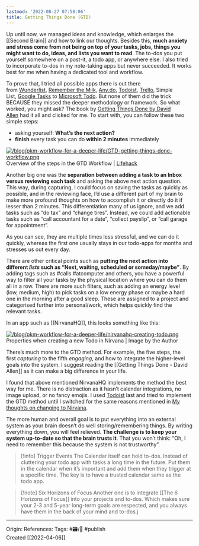 ```yaml
---
lastmod: '2022-08-27 07:58:06'
title: Getting Things Done (GTD)
---
```


Up until now, we managed ideas and knowledge, which enlarges the [[Second Brain]] and how to link our thoughts. Besides this, **much anxiety and stress come from not being on top of your tasks, jobs, things you might want to do, ideas, and lists you want to read**. The to-dos you put yourself somewhere on a post-it, a todo app, or anywhere else. I also tried to incorporate to-dos in my note-taking apps but never succeeded. It works best for me when having a dedicated tool and workflow.

To prove that, I tried all possible apps there is out there from [Wunderlist](https://en.wikipedia.org/wiki/Wunderlist), [Remember the Milk](https://www.rememberthemilk.com/), [Any.do](https://www.any.do/), [Todoist](https://todoist.com/), [Trello](https://trello.com/), Simple List, [Google Tasks](https://play.google.com/store/apps/details?id=com.google.android.apps.tasks&hl=en&gl=US) to [Microsoft Todo](https://todo.microsoft.com/). But none of them did the trick BECAUSE they missed the deeper methodology or framework. So what worked, you might ask? The book by [Getting Things Done by David Allen](https://www.amazon.com/Getting-Things-Done-David-Allen-audiobook/dp/B01B6WSK5C/) had it all and clicked for me. To start with, you can follow these two simple steps:

-   asking yourself: **What’s the next action?**
-   **finish** every task you can do **within 2 minutes** immediately

[![/blog/pkm-workflow-for-a-deeper-life/GTD-getting-things-done-workflow.png](https://sspaeti.com/blog/pkm-workflow-for-a-deeper-life/GTD-getting-things-done-workflow.png "/blog/pkm-workflow-for-a-deeper-life/GTD-getting-things-done-workflow.png")](https://sspaeti.com/blog/pkm-workflow-for-a-deeper-life/GTD-getting-things-done-workflow.png "/blog/pkm-workflow-for-a-deeper-life/GTD-getting-things-done-workflow.png")
Overview of the steps in the GTD Workflow | [Lifehack](https://www.lifehack.org/articles/lifehack/gtd-workflow-chart.html)

Another big one was the **separation between adding a task to an Inbox versus reviewing each task** and asking the above next action question. This way, during capturing, I could focus on saving the tasks as quickly as possible, and in the reviewing face, I’d use a different part of my brain to make more profound thoughts on how to accomplish it or directly do it if lesser than 2 minutes. This differentiation many of us ignore, and we add tasks such as “do tax” and “change tires”. Instead, we could add actionable tasks such as “call accountant for a date”, “collect payslip”, or “call garage for appointment”.

As you can see, they are multiple times less stressful, and we can do it quickly, whereas the first one usually stays in our todo-apps for months and stresses us out every day.

There are other critical points such as **putting the next action into different _lists_ such as “Next, waiting, scheduled or someday/maybe”**. By adding tags such as #calls #atcomputer and others, you have a powerful way to filter all your tasks by the physical location where you can do them all in a row. There are more such filters, such as adding an energy level (low, medium, high) to pick tasks on a low energy phase or maybe a hard one in the morning after a good sleep. These are assigned to a project and categorised further into personal/work, which helps quickly find the relevant tasks.

In an app such as [[NirvanaHQ]], this looks something like this:  

[![/blog/pkm-workflow-for-a-deeper-life/nirvanahq-creating-todo.png](https://sspaeti.com/blog/pkm-workflow-for-a-deeper-life/nirvanahq-creating-todo.png "/blog/pkm-workflow-for-a-deeper-life/nirvanahq-creating-todo.png")](https://sspaeti.com/blog/pkm-workflow-for-a-deeper-life/nirvanahq-creating-todo.png "/blog/pkm-workflow-for-a-deeper-life/nirvanahq-creating-todo.png")
Properties when creating a new Todo in Nirvana | Image by the Author

There’s much more to the GTD method. For example, the five steps, the first _capturing_ to the fifth _engaging_, and how to integrate the higher-level goals into the system. I suggest reading the [[Getting Things Done - David Allen]] as it can make a big difference in your life.

I found that above mentioned NirvanaHQ implements the method the best way for me. There is no distraction as it hasn’t calendar integrations, no image upload, or no fancy emojis. I used [Todoist](https://sspaeti.com/blog/pkm-workflow-for-a-deeper-life/todoist.com) last and tried to implement the GTD method until I switched for the same reasons mentioned in [My thoughts on changing to Nirvana](https://noisydeadlines.net/gtd-journey-my-thoughts-on-switching-to-nirvana).

The more human and overall goal is to put everything into an external system as your brain doesn’t do well storing/remembering things. By writing everything down, you will feel relieved. **The challenge is to keep your system up-to-date so that the brain trusts it**. That you won’t think: “Oh, I need to remember this because the system is not trustworthy”.

> [!info] Trigger Events
> The Calendar itself can hold to-dos. Instead of cluttering your todo app with tasks a long time in the future. Put them in the calendar when it’s important and add them when they trigger at a specific time. The key is to have a trusted calendar same as the todo app.

> [!note] Six Horizons of Focus
> Another one is to integrate [[The 6 Horizons of Focus]] into your projects and to-dos. Which makes sure your 2-3 and 5-year long-term goals are respected, and you always have them in the back of your mind and to-dos.j

---
Origin: 
References: 
Tags: #🗃/🌳 #publish  
Created [[2022-04-06]]